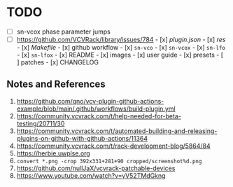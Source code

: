 # TODO

- [ ] sn-vcox phase parameter jumps
- [ ] https://github.com/VCVRack/library/issues/784
      - [x] _plugin.json_
      - [x] _res_
      - [x] _Makefile_
      - [x] github workflow
      - [x] `sn-vco`
      - [x] `sn-vcox`
      - [x] `sn-lfo`
      - [x] `sn-lfox`
      - [x] README
      - [x] images
      - [x] user guide
      - [x] presets
      - [ ] patches
      - [x] CHANGELOG

## Notes and References

1. https://github.com/qno/vcv-plugin-github-actions-example/blob/main/.github/workflows/build-plugin.yml
2. https://community.vcvrack.com/t/help-needed-for-beta-testing/20711/30
3. https://community.vcvrack.com/t/automated-building-and-releasing-plugins-on-github-with-github-actions/11364
4. https://community.vcvrack.com/t/rack-development-blog/5864/84
5. https://herbie.uwplse.org
6. `convert *.png -crop 392x331+281+90 cropped/screenshot%d.png`
7. https://github.com/nullJaX/vcvrack-patchable-devices
8. https://www.youtube.com/watch?v=yV52TMdGkng